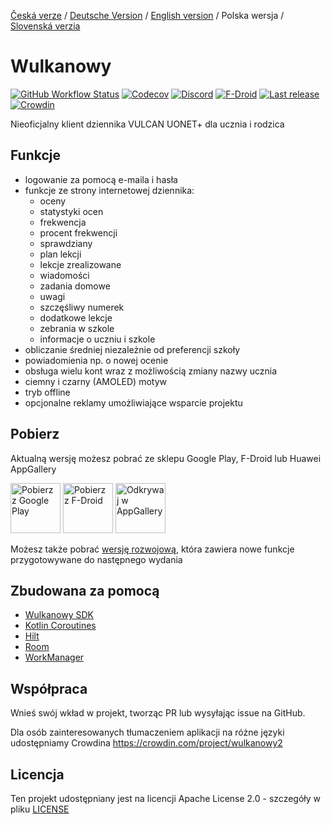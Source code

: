 [Česká verze](README.cs.md) / [Deutsche Version](README.de.md) / [English version](README.en.md) / Polska wersja / [Slovenská verzia](README.sk.md)

# Wulkanowy

[![GitHub Workflow Status](https://img.shields.io/github/workflow/status/wulkanowy/wulkanowy/Tests/develop?style=flat-square)](https://github.com/wulkanowy/wulkanowy/actions)
[![Codecov](https://img.shields.io/codecov/c/github/wulkanowy/wulkanowy/master.svg?style=flat-square)](https://codecov.io/gh/wulkanowy/wulkanowy)
[![Discord](https://img.shields.io/discord/390889354199040011.svg?style=flat-square)](https://discord.gg/vccAQBr)
[![F-Droid](https://img.shields.io/f-droid/v/io.github.wulkanowy.svg?style=flat-square)](https://f-droid.org/packages/io.github.wulkanowy/)
[![Last release](https://img.shields.io/github/release/wulkanowy/wulkanowy.svg?logo=github&style=flat-square)](https://github.com/wulkanowy/wulkanowy/releases)
[![Crowdin](https://badges.crowdin.net/wulkanowy2/localized.svg)](https://translate.wulkanowy.net.pl)

Nieoficjalny klient dziennika VULCAN UONET+ dla ucznia i rodzica

## Funkcje

* logowanie za pomocą e-maila i hasła
* funkcje ze strony internetowej dziennika:
    * oceny
    * statystyki ocen
    * frekwencja
    * procent frekwencji
    * sprawdziany
    * plan lekcji
    * lekcje zrealizowane
    * wiadomości
    * zadania domowe
    * uwagi
    * szczęśliwy numerek
    * dodatkowe lekcje
    * zebrania w szkole
    * informacje o uczniu i szkole
* obliczanie średniej niezależnie od preferencji szkoły
* powiadomienia np. o nowej ocenie
* obsługa wielu kont wraz z możliwością zmiany nazwy ucznia 
* ciemny i czarny (AMOLED) motyw
* tryb offline
* opcjonalne reklamy umożliwiające wsparcie projektu

## Pobierz

Aktualną wersję możesz pobrać ze sklepu Google Play, F-Droid lub Huawei AppGallery

[<img src="https://play.google.com/intl/en_us/badges/images/generic/en_badge_web_generic.png"
    alt="Pobierz z Google Play"
    height="80">](https://play.google.com/store/apps/details?id=io.github.wulkanowy)
[<img src="https://fdroid.gitlab.io/artwork/badge/get-it-on.png"
    alt="Pobierz z F-Droid"
    height="80">](https://f-droid.org/packages/io.github.wulkanowy/)
[<img src="appgallery_badge.png"
    alt="Odkrywaj w AppGallery"
    height="80">](https://appgallery.cloud.huawei.com/ag/n/app/C101440411?channelId=Badge&id=1b3f7fbb700849a9be0dba6b520b2282&s=EB1D3BF9ED9D1564D869B7B94B18016D3CABFCA5AEFB8E29F675FA04E0DC131D&detailType=0&v=)


Możesz także pobrać [wersję rozwojową](https://wulkanowy.github.io/#download), która zawiera nowe funkcje przygotowywane do następnego wydania


## Zbudowana za pomocą

* [Wulkanowy SDK](https://github.com/wulkanowy/sdk)
* [Kotlin Coroutines](https://kotlinlang.org/docs/reference/coroutines-overview.html)
* [Hilt](https://dagger.dev/hilt/)
* [Room](https://developer.android.com/topic/libraries/architecture/room)
* [WorkManager](https://developer.android.com/topic/libraries/architecture/workmanager) 

## Współpraca

Wnieś swój wkład w projekt, tworząc PR lub wysyłając issue na GitHub.

Dla osób zainteresowanych tłumaczeniem aplikacji na różne języki udostępniamy Crowdina
https://crowdin.com/project/wulkanowy2

## Licencja

Ten projekt udostępniany jest na licencji Apache License 2.0 - szczegóły w pliku [LICENSE](LICENSE)
